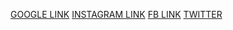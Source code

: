 [GOOGLE LINK](https://google.com)
[INSTAGRAM LINK](https://instagram.com)
[FB LINK](https://facebook.com)
[TWITTER](https://twitter.com)
